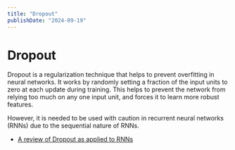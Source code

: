 ```yaml
---
title: "Dropout"
publishDate: "2024-09-19"
---
```


# Dropout

Dropout is a regularization technique that helps to prevent overfitting in neural networks. It works by randomly setting a fraction of the input units to zero at each update during training. This helps to prevent the network from relying too much on any one input unit, and forces it to learn more robust features.

However, it is needed to be used with caution in recurrent neural networks (RNNs) due to the sequential nature of RNNs.

- [A review of Dropout as applied to RNNs](https://adriangcoder.medium.com/a-review-of-dropout-as-applied-to-rnns-72e79ecd5b7b)